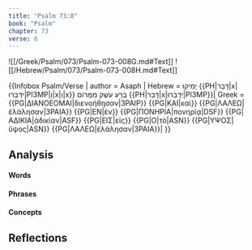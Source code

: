 ```yaml
---
title: "Psalm 73:8"
book: "Psalm"
chapter: 73
verse: 8
---
```

![[/Greek/Psalm/073/Psalm-073-008G.md#Text]]
![[/Hebrew/Psalm/073/Psalm-073-008H.md#Text]]

{{Infobox Psalm/Verse |
  author = Asaph |
  Hebrew = 
יָמִיקוּ
{{PH|דָּבַר|x|ידַבְּרוּ|PI3MP|וְ|x|וִ|x}}
בְרָע
עֹשֶׁק
מִמָּרוֹם
{{PH|דָּבַר|x|יְדַבֵּרוּ|PI3MP}}׃|
  Greek = {{PG|ΔΙΑΝΟΕΟΜΑΙ|διενοήθησαν|3PAIP}} {{PG|ΚΑΙ|καὶ}} {{PG|ΛΑΛΕΩ|ἐλάλησαν|3PAIA}} {{PG|ΕΝ|ἐν}} {{PG|ΠΟΝΗΡΙΑ|πονηρίᾳ|DSF}} {{PG|ΑΔΙΚΙΑ|ἀδικίαν|ASF}} {{PG|ΕΙΣ|εἰς}} {{PG|Ο|τὸ|ASN}} {{PG|ΥΨΟΣ|ὕψος|ASN}} {{PG|ΛΑΛΕΩ|ἐλάλησαν|3PAIA}}|
}}

## Analysis

#### Words

#### Phrases

#### Concepts

## Reflections
